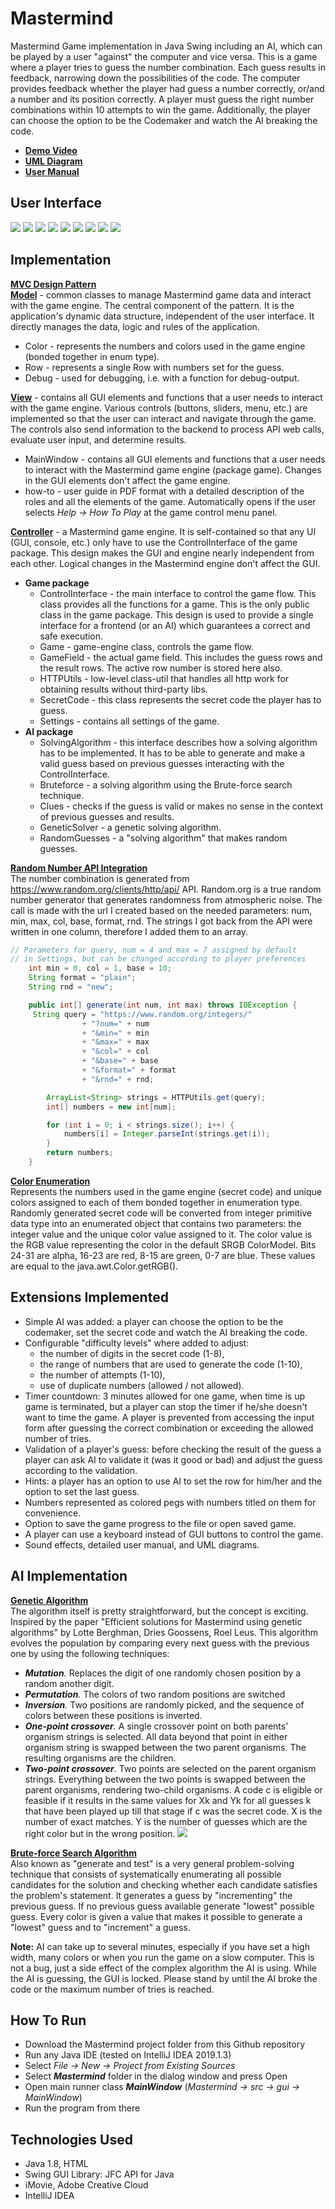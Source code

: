 # Mastermind    
Mastermind Game implementation in Java Swing including an AI, which can be played by a user "against" the computer and vice versa. This is a game where a player tries to guess the number combination. Each guess results in feedback, narrowing down the possibilities of the code. The computer provides feedback whether the player had guess a number correctly, or/and a number and its position correctly. A player must guess the right number combinations within 10 attempts to win the game.
Additionally, the player can choose the option to be the Codemaker and watch the AI breaking the code.  

* [**Demo Video**](https://youtu.be/veBUPgUaIrw)  
* [**UML Diagram**](https://github.com/mariiaromaniuk/Mastermind/blob/master/uml%20diagram/UML%20Diagram.pdf) 
* [**User Manual**](https://github.com/mariiaromaniuk/Mastermind/blob/master/src/gui/how-to.pdf)

## User Interface  
![](images/readme1.jpg)
![](images/readme2.jpg)
![](images/readme3.jpg)
![](images/readme4.jpg)
![](images/readme5.jpg)
![](images/readme6.jpg)
![](images/readme7.jpg)
![](images/readme8.jpg)
![](images/readme9.jpg)

  
## Implementation  
[**MVC Design Pattern**](https://github.com/mariiaromaniuk/Mastermind/blob/master/uml%20diagram/UML%20Diagram.pdf)  
[**Model**](https://github.com/mariiaromaniuk/Mastermind/tree/master/src/common) - common classes to manage Mastermind game data and interact with the game engine. The central component of the pattern. It is the application's dynamic data structure, independent of the user interface. It directly manages the data, logic and rules of the application.  
  * Color - represents the numbers and colors used in the game engine (bonded together in enum type).
  * Row - represents a single Row with numbers set for the guess.
  * Debug - used for debugging, i.e. with a function for debug-output.
  
[**View**](https://github.com/mariiaromaniuk/Mastermind/tree/master/src/gui) - contains all GUI elements and functions that a user needs to interact with the game engine. Various controls (buttons, sliders, menu, etc.) are implemented so that the user can interact and navigate through the game. The controls also send information to the backend to process API web calls, evaluate user input, and determine results. 
  * MainWindow - contains all GUI elements and functions that a user needs to interact with the Mastermind game engine (package game). Changes in the GUI elements don't affect the game engine.
  * how-to - user guide in PDF format with a detailed description of the roles and all the elements of the game. Automatically opens if the user selects *Help → How To Play* at the game control menu panel.
  
[**Controller**](https://github.com/mariiaromaniuk/Mastermind/tree/master/src/game) - a Mastermind game engine. It is self-contained so that any UI (GUI, console, etc.) only have to use the ControlInterface of the game package. This design makes the GUI and engine nearly independent from each other. Logical changes in the Mastermind engine don't affect the GUI.  
* **Game package**
   * ControlInterface - the main interface to control the game flow. This class provides all the functions for a game. This is the only public class in the game package. This design is used to provide a single interface for a frontend (or an AI) which guarantees a correct and safe execution.
   * Game - game-engine class, controls the game flow.
   * GameField - the actual game field. This includes the guess rows and the result rows. The active row number is stored here also.
   * HTTPUtils - low-level class-util that handles all http work for obtaining results without third-party libs.
   * SecretCode - this class represents the secret code the player has to guess.
   * Settings - contains all settings of the game.  
* **AI package**
   * SolvingAlgorithm - this interface describes how a solving algorithm has to be implemented. It has to be able to generate and make a valid guess based on previous guesses interacting with the ControlInterface.
   * Bruteforce - a solving algorithm using the Brute-force search technique.
   * Clues - checks if the guess is valid or makes no sense in the context of previous guesses and results.
   * GeneticSolver - a genetic solving algorithm.
   * RandomGuesses - a "solving algorithm" that makes random guesses.

[**Random Number API Integration**](https://github.com/mariiaromaniuk/Mastermind/blob/master/src/game/SecretCode.java)  
The number combination is generated from https://www.random.org/clients/http/api/  API. Random.org is a true random number generator that generates randomness from atmospheric noise. The call is made with the url I created based on the needed parameters: num, min, max, col, base, format, rnd. The strings I got back from the API were written in one column, therefore I added them to an array.  
```java
// Parameters for query, num = 4 and max = 7 assigned by default 
// in Settings, but can be changed according to player preferences 
    int min = 0, col = 1, base = 10;
    String format = "plain";
    String rnd = "new";

    public int[] generate(int num, int max) throws IOException {
     String query = "https://www.random.org/integers/"
                + "?num=" + num
                + "&min=" + min
                + "&max=" + max
                + "&col=" + col
                + "&base=" + base
                + "&format=" + format
                + "&rnd=" + rnd;

        ArrayList<String> strings = HTTPUtils.get(query);
        int[] numbers = new int[num];

        for (int i = 0; i < strings.size(); i++) {
            numbers[i] = Integer.parseInt(strings.get(i));
        }
        return numbers;
    }
```
[**Color Enumeration**](https://github.com/mariiaromaniuk/Mastermind/blob/master/src/common/Color.java)  
Represents the numbers used in the game engine (secret code) and unique colors assigned to each of them bonded together in enumeration type. Randomly generated secret code will be converted from integer primitive data type into an enumerated object that contains two parameters: the integer value and the unique color value assigned to it. The color value is the RGB value representing the color in the default SRGB ColorModel. Bits 24-31 are alpha, 16-23 are red, 8-15 are green, 0-7 are blue. These values are equal to the java.awt.Color.getRGB().

## Extensions Implemented
* Simple AI was added: a player can choose the option to be the codemaker, set the secret code and watch the AI breaking the code.  
* Configurable "difficulty levels" where added to adjust:
  * the number of digits in the secret code (1-8), 
  * the range of numbers that are used to generate the code (1-10), 
  * the number of attempts (1-10), 
  * use of duplicate numbers (allowed / not allowed).
* Timer countdown: 3 minutes allowed for one game, when time is up game is terminated, but a player can stop the timer if he/she doesn't want to time the game. A player is prevented from accessing the input form after guessing the correct combination or exceeding the allowed number of tries.
* Validation of a player's guess: before checking the result of the guess a player can ask AI to validate it (was it good or bad) and adjust the guess according to the validation.
* Hints: a player has an option to use AI to set the row for him/her and the option to set the last guess.
* Numbers represented as colored pegs with numbers titled on them for convenience.
* Option to save the game progress to the file or open saved game.
* A player can use a keyboard instead of GUI buttons to control the game.
* Sound effects, detailed user manual, and UML diagrams.

## AI Implementation

[**Genetic Algorithm**](https://github.com/mariiaromaniuk/Mastermind/blob/master/src/ai/GeneticSolver.java)  
The algorithm itself is pretty straightforward, but the concept is exciting. Inspired by the paper "Efficient solutions for Mastermind using genetic algorithms" by Lotte Berghman, Dries Goossens, Roel Leus. This algorithm evolves the population by comparing every next guess with the previous one by using the following techniques:  
* _**Mutation**._ Replaces the digit of one randomly chosen position by a random another digit.
* _**Permutation**._ The colors of two random positions are switched
* _**Inversion**._ Two positions are randomly picked, and the sequence of colors between these positions is inverted.
* _**One-point crossover**._ A single crossover point on both parents' organism strings is selected. All data beyond that point in either organism string is swapped between the two parent organisms. The resulting organisms are the children. 
* _**Two-point crossover**._ Two points are selected on the parent organism strings. Everything between the two points is swapped between the parent organisms, rendering two-child organisms. A code c is eligible or feasible if it results in the same values for Xk and Yk for all guesses k that have been played up till that stage if c was the secret code. X is the number of exact matches. Y is the number of guesses which are the right color but in the wrong position.
![](images/readme10.jpg)

[**Brute-force Search Algorithm**](https://github.com/mariiaromaniuk/Mastermind/blob/master/src/ai/Bruteforce.java)   
Also known as "generate and test" is a very general problem-solving technique that consists of systematically enumerating all possible candidates for the solution and checking whether each candidate satisfies the problem's statement. It generates a guess by "incrementing" the previous guess. If no previous guess available generate "lowest" possible guess. Every color is given a value that makes it possible to generate a "lowest" guess and to "increment" a guess.  

**Note:** AI can take up to several minutes, especially if you have set a high width, many colors or when you run the game on a slow computer. This is not a bug, just a side effect of the complex algorithm the AI is using. While the AI is guessing, the GUI is locked. Please stand by until the AI broke the code or the maximum number of tries is reached.

## How To Run
* Download the Mastermind project folder from this Github repository
* Run any Java IDE (tested on IntelliJ IDEA 2019.1.3)
* Select  *File → New → Project from Existing Sources* 
* Select _**Mastermind**_ folder in the dialog window and press Open
* Open main runner class _**MainWindow**_ (*Mastermind → src → gui → MainWindow*)
* Run the program from there
 
 
## Technologies Used
* Java 1.8, HTML
* Swing GUI Library: JFC API for Java
* iMovie, Adobe Creative Cloud
* IntelliJ IDEA 
